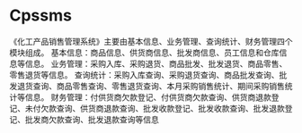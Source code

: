 # Cpssms
 《化工产品销售管理系统》主要由基本信息、业务管理、查询统计、财务管理四个模块组成。    基本信息：商品信息、供货商信息、批发商信息、员工信息和仓库信息等信息。    业务管理：采购入库、采购退货、商品批发、批发退货、商品零售、零售退货等信息。    查询统计：采购入库查询、采购退货查询、商品批发查询、批发退货查询、商品零售查询、零售退货查询、本月采购销售统计、期间采购销售统计等信息。    财务管理：付供货商欠款登记、付供货商欠款查询、供货商退款登记、未付欠款查询、供货商退款查询、批发收款登记、批发收款查询、批发退款登记、批发商欠款查询、批发退款查询等信息
